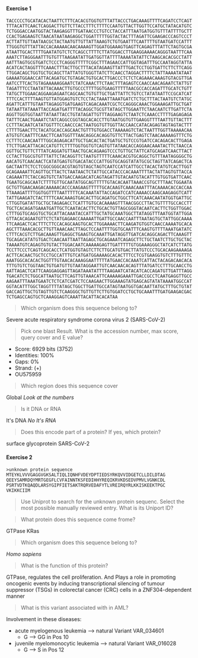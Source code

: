 #### Exercise 1

```
TACCCCCTGCATACACTAATTCTTTCACACGTGGTGTTTATTACCCTGACAAAGTTTTCAGATCCTCAGT
TTTACATTCAACTCAGGACTTGTTCTTACCTTTCTTTTCCAATGTTACTTGGTTCCATGCTATACATGTC
TCTGGGACCAATGGTACTAAGAGGTTTGATAACCCTGTCCTACCATTTAATGATGGTGTTTATTTTGCTT
CCACTGAGAAGTCTAACATAATAAGAGGCTGGATTTTTGGTACTACTTTAGATTCGAAGACCCAGTCCCT
ACTTATTGTTAATAACGCTACTAATGTTGTTATTAAAGTCTGTGAATTTCAATTTTGTAATGATCCATTT
TTGGGTGTTTATTACCACAAAAACAACAAAAGTTGGATGGAAAGTGAGTTCAGAGTTTATTCTAGTGCGA
ATAATTGCACTTTTGAATATGTCTCTCAGCCTTTTCTTATGGACCTTGAAGGAAAACAGGGTAATTTCAA
AAATCTTAGGGAATTTGTGTTTAAGAATATTGATGGTTATTTTAAAATATATTCTAAGCACACGCCTATT
AATTTAGTGCGTGATCTCCCTCAGGGTTTTTCGGCTTTAGAACCATTGGTAGATTTGCCAATAGGTATTA
ACATCACTAGGTTTCAAACTTTACTTGCTTTACATAGAAGTTATTTGACTCCTGGTGATTCTTCTTCAGG
TTGGACAGCTGGTGCTGCAGCTTATTATGTGGGTTATCTTCAACCTAGGACTTTTCTATTAAAATATAAT
GAAAATGGAACCATTACAGATGCTGTAGACTGTGCACTTGACCCTCTCTCAGAAACAAAGTGTACGTTGA
AATCCTTCACTGTAGAAAAAGGAATCTATCAAACTTCTAACTTTAGAGTCCAACCAACAGAATCTATTGT
TAGATTTCCTAATATTACAAACTTGTGCCCTTTTGGTGAAGTTTTTAACGCCACCAGATTTGCATCTGTT
TATGCTTGGAACAGGAAGAGAATCAGCAACTGTGTTGCTGATTATTCTGTCCTATATAATTCCGCATCAT
TTTCCACTTTTAAGTGTTATGGAGTGTCTCCTACTAAATTAAATGATCTCTGCTTTACTAATGTCTATGC
AGATTCATTTGTAATTAGAGGTGATGAAGTCAGACAAATCGCTCCAGGGCAAACTGGAAAGATTGCTGAT
TATAATTATAAATTACCAGATGATTTTACAGGCTGCGTTATAGCTTGGAATTCTAACAATCTTGATTCTA
AGGTTGGTGGTAATTATAATTACCTGTATAGATTGTTTAGGAAGTCTAATCTCAAACCTTTTGAGAGAGA
TATTTCAACTGAAATCTATCAGGCCGGTAGCACACCTTGTAATGGTGTTGAAGGTTTTAATTGTTACTTT
CCTTTACAATCATATGGTTTCCAACCCACTAATGGTGTTGGTTACCAACCATACAGAGTAGTAGTACTTT
CTTTTGAACTTCTACATGCACCAGCAACTGTTTGTGGACCTAAAAAGTCTACTAATTTGGTTAAAAACAA
ATGTGTCAATTTCAACTTCAATGGTTTAACAGGCACAGGTGTTCTTACTGAGTCTAACAAAAAGTTTCTG
CCTTTCCAACAATTTGGCAGAGACATTGCTGACACTACTGATGCTGTCCGTGATCCACAGACACTTGAGA
TTCTTGACATTACACCATGTTCTTTTGGTGGTGTCAGTGTTATAACACCAGGAACAAATACTTCTAACCA
GGTTGCTGTTCTTTATCAGGATGTTAACTGCACAGAAGTCCCTGTTGCTATTCATGCAGATCAACTTACT
CCTACTTGGCGTGTTTATTCTACAGGTTCTAATGTTTTTCAAACACGTGCAGGCTGTTTAATAGGGGCTG
AACATGTCAACAACTCATATGAGTGTGACATACCCATTGGTGCAGGTATATGCGCTAGTTATCAGACTCA
GACTAATTCTCCTCGGCGGGCACGTAGTGTAGCTAGTCAATCCATCATTGCCTACACTATGTCACTTGGT
GCAGAAAATTCAGTTGCTTACTCTAATAACTCTATTGCCATACCCACAAATTTTACTATTAGTGTTACCA
CAGAAATTCTACCAGTGTCTATGACCAAGACATCAGTAGATTGTACAATGTACATTTGTGGTGATTCAAC
TGAATGCAGCAATCTTTTGTTGCAATATGGCAGTTTTTGTACACAATTAAACCGTGCTTTAACTGGAATA
GCTGTTGAACAAGACAAAAACACCCAAGAAGTTTTTGCACAAGTCAAACAAATTTACAAAACACCACCAA
TTAAAGATTTTGGTGGTTTTAATTTTTCACAAATATTACCAGATCCATCAAAACCAAGCAAGAGGTCATT
TATTGAAGATCTACTTTTCAACAAAGTGACACTTGCAGATGCTGGCTTCATCAAACAATATGGTGATTGC
CTTGGTGATATTGCTGCTAGAGACCTCATTTGTGCACAAAAGTTTAACGGCCTTACTGTTTTGCCACCTT
TGCTCACAGATGAAATGATTGCTCAATACACTTCTGCACTGTTAGCGGGTACAATCACTTCTGGTTGGAC
CTTTGGTGCAGGTGCTGCATTACAAATACCATTTGCTATGCAAATGGCTTATAGGTTTAATGGTATTGGA
GTTACACAGAATGTTCTCTATGAGAACCAAAAATTGATTGCCAACCAATTTAATAGTGCTATTGGCAAAA
TTCAAGACTCACTTTCTTCCACAGCAAGTGCACTTGGAAAACTTCAAGATGTGGTCAACCAAAATGCACA
AGCTTTAAACACGCTTGTTAAACAACTTAGCTCCAATTTTGGTGCAATTTCAAGTGTTTTAAATGATATC
CTTTCACGTCTTGACAAAGTTGAGGCTGAAGTGCAAATTGATAGGTTGATCACAGGCAGACTTCAAAGTT
TGCAGACATATGTGACTCAACAATTAATTAGAGCTGCAGAAATCAGAGCTTCTGCTAATCTTGCTGCTAC
TAAAATGTCAGAGTGTGTACTTGGACAATCAAAAAGAGTTGATTTTTGTGGAAAGGGCTATCATCTTATG
TCCTTCCCTCAGTCAGCACCTCATGGTGTAGTCTTCTTGCATGTGACTTATGTCCCTGCACAAGAAAAGA
ACTTCACAACTGCTCCTGCCATTTGTCATGATGGAAAAGCACACTTTCCTCGTGAAGGTGTCTTTGTTTC
AAATGGCACACACTGGTTTGTAACACAAAGGAATTTTTATGAACCACAAATCATTACTACAGACAACACA
TTTGTGTCTGGTAACTGTGATGTTGTAATAGGAATTGTCAACAACACAGTTTATGATCCTTTGCAACCTG
AATTAGACTCATTCAAGGAGGAGTTAGATAAATATTTTAAGAATCATACATCACCAGATGTTGATTTAGG
TGACATCTCTGGCATTAATGCTTCAGTTGTAAACATTCAAAAAGAAATTGACCGCCTCAATGAGGTTGCC
AAGAATTTAAATGAATCTCTCATCGATCTCCAAGAACTTGGAAAGTATGAGCAGTATATAAAATGGCCAT
GGTACATTTGGCTAGGTTTTATAGCTGGCTTGATTGCCATAGTAATGGTGACAATTATGCTTTGCTGTAT
GACCAGTTGCTGTAGTTGTCTCAAGGGCTGTTGTTCTTGTGGATCCTGCTGCAAATTTGATGAAGACGAC
TCTGAGCCAGTGCTCAAAGGAGTCAAATTACATTACACATAA
```

> Which organism does this sequence belong to?   

Severe acute respiratory syndrome corona virus 2 (SARS-CoV-2)

> Pick one blast Result. What is the accession number, max score, query cover and E value?
* Score: 6929 bits (3752)
* Identities: 100%
* Gaps: 0%
* Strand: (+)
* OU575959

> Which region does this sequence cover 

Global
*_Look at the numbers_*

> Is it DNA or RNA

It's DNA
*_No It's RNA_*

> Does this encode part of a protein? If yes, which protein?

surface glycoprotein SARS-CoV-2

#### Exercise 2

```
>unknown protein sequence
MTEYKLVVVGAGGVGKSALTIQLIQNHFVDEYDPTIEDSYRKQVVIDGETCLLDILDTAG
QEEYSAMRDQYMRTGEGFLCVFAINNTKSFEDIHHYREQIKRVKDSEDVPMVLVGNKCDL
PSRTVDTKQAQDLARSYGIPFIETSAKTRQRVEDAFYTLVREIRQYRLKKISKEEKTPGC
VKIKKCIIM
```

> Use Uniprot to search for the unknown protein sequenc.
> Select the most possible manually reviewed entry. What is its Uniport ID?


> What protein does this sequence come frome?

GTPase KRas

> Which organism does this sequence belong to?

_Homo sapiens_

> What is the function of this protein?

GTPase, regulates the cell proliferation. And Plays a role in promoting oncogenic events by inducing transcriptional silencing of tumour suppressor (TSGs) in
colorectal cancer (CRC) cells in a ZNF304-dependent manner

> What is this variant associated with in AML?

Involvement in these diseases:
* acute myelogenous leukemia --> natural Variant VAR_034601 
  * G --> GG in Pos 10
* juvenile myelomonocytic leukemia --> natural Variant VAR_016028
  * G --> S in Pos 12


